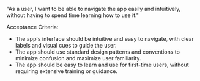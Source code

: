 "As a user, I want to be able to navigate the app easily and intuitively, without having to spend time learning how
to use it."

Acceptance Criteria:

- The app's interface should be intuitive and easy to navigate, with clear labels and visual cues to guide the user.
- The app should use standard design patterns and conventions to minimize confusion and maximize user familiarity.
- The app should be easy to learn and use for first-time users, without requiring extensive training or guidance.
